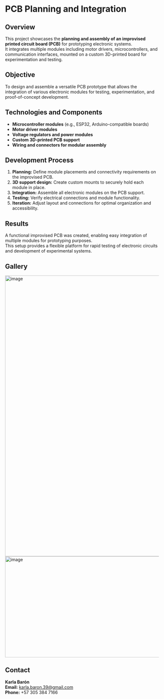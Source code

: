 # PCB Planning and Integration

## Overview
This project showcases the **planning and assembly of an improvised printed circuit board (PCB)** for prototyping electronic systems.  
It integrates multiple modules including motor drivers, microcontrollers, and communication interfaces, mounted on a custom 3D-printed board for experimentation and testing.

## Objective
To design and assemble a versatile PCB prototype that allows the integration of various electronic modules for testing, experimentation, and proof-of-concept development.

## Technologies and Components
- **Microcontroller modules** (e.g., ESP32, Arduino-compatible boards)  
- **Motor driver modules**  
- **Voltage regulators and power modules**  
- **Custom 3D-printed PCB support**  
- **Wiring and connectors for modular assembly**  

## Development Process
1. **Planning:** Define module placements and connectivity requirements on the improvised PCB.  
2. **3D support design:** Create custom mounts to securely hold each module in place.  
3. **Integration:** Assemble all electronic modules on the PCB support.  
4. **Testing:** Verify electrical connections and module functionality.  
5. **Iteration:** Adjust layout and connections for optimal organization and accessibility.  

## Results
A functional improvised PCB was created, enabling easy integration of multiple modules for prototyping purposes.  
This setup provides a flexible platform for rapid testing of electronic circuits and development of experimental systems.

## Gallery
<img width="738" height="920" alt="image" src="https://github.com/user-attachments/assets/dd8bfa57-d5cc-4caa-80d6-a8027028a66f" />

<img width="753" height="331" alt="image" src="https://github.com/user-attachments/assets/03b6b544-0a2f-40ad-ba96-f60d828e4153" />

## Contact
**Karla Barón**  
**Email:** karla.baron.39@gmail.com  
**Phone:** +57 305 384 7166



